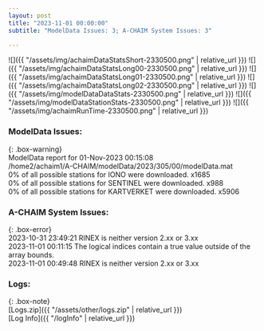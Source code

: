 ```yaml
---
layout: post
title: "2023-11-01 00:00:00"
subtitle: "ModelData Issues: 3; A-CHAIM System Issues: 3"

---
```


![]({{ "/assets/img/achaimDataStatsShort-2330500.png" | relative_url }})
![]({{ "/assets/img/achaimDataStatsLong00-2330500.png" | relative_url }})
![]({{ "/assets/img/achaimDataStatsLong01-2330500.png" | relative_url }})
![]({{ "/assets/img/achaimDataStatsLong02-2330500.png" | relative_url }})
![]({{ "/assets/img/modelDataDataStats-2330500.png" | relative_url }})
![]({{ "/assets/img/modelDataStationStats-2330500.png" | relative_url }})
![]({{ "/assets/img/achaimRunTime-2330500.png" | relative_url }})


### ModelData Issues:  
  
{: .box-warning}  
 ModelData report for 01-Nov-2023 00:15:08   
 /home2/achaim1/A-CHAIM/modelData/2023/305/00/modelData.mat   
 0% of all possible stations for IONO were downloaded. x1685   
 0% of all possible stations for SENTINEL were downloaded. x988   
 0% of all possible stations for KARTVERKET were downloaded. x5906   
  
### A-CHAIM System Issues:  
  
{: .box-error}  
2023-10-31 23:49:21 RINEX is neither version 2.xx or 3.xx  
2023-11-01 00:11:15 The logical indices contain a true value outside of the array bounds.  
2023-11-01 00:49:48 RINEX is neither version 2.xx or 3.xx  

### Logs:  
  
{: .box-note}  
[Logs.zip]({{ "/assets/other/logs.zip" | relative_url }})  
[Log Info]({{ "/logInfo" | relative_url }})  
